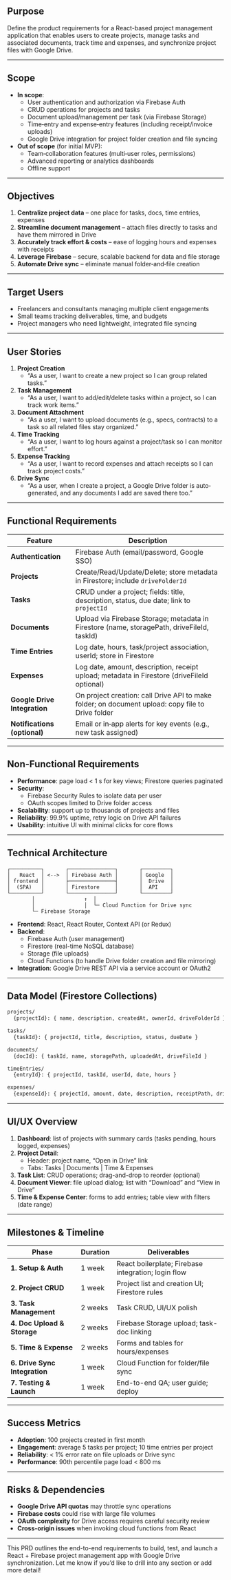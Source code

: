 ## Purpose

Define the product requirements for a React-based project management application that enables users to create projects, manage tasks and associated documents, track time and expenses, and synchronize project files with Google Drive.

---

## Scope

- **In scope**:
    - User authentication and authorization via Firebase Auth
    - CRUD operations for projects and tasks
    - Document upload/management per task (via Firebase Storage)
    - Time‐entry and expense‐entry features (including receipt/invoice uploads)
    - Google Drive integration for project folder creation and file syncing
- **Out of scope** (for initial MVP):
    - Team‐collaboration features (multi‐user roles, permissions)
    - Advanced reporting or analytics dashboards
    - Offline support

---

## Objectives

1. **Centralize project data** – one place for tasks, docs, time entries, expenses
2. **Streamline document management** – attach files directly to tasks and have them mirrored in Drive
3. **Accurately track effort & costs** – ease of logging hours and expenses with receipts
4. **Leverage Firebase** – secure, scalable backend for data and file storage
5. **Automate Drive sync** – eliminate manual folder‐and‐file creation

---

## Target Users

- Freelancers and consultants managing multiple client engagements
- Small teams tracking deliverables, time, and budgets
- Project managers who need lightweight, integrated file syncing

---

## User Stories

1. **Project Creation**
    - “As a user, I want to create a new project so I can group related tasks.”
2. **Task Management**
    - “As a user, I want to add/edit/delete tasks within a project, so I can track work items.”
3. **Document Attachment**
    - “As a user, I want to upload documents (e.g., specs, contracts) to a task so all related files stay organized.”
4. **Time Tracking**
    - “As a user, I want to log hours against a project/task so I can monitor effort.”
5. **Expense Tracking**
    - “As a user, I want to record expenses and attach receipts so I can track project costs.”
6. **Drive Sync**
    - “As a user, when I create a project, a Google Drive folder is auto‐generated, and any documents I add are saved there too.”

---

## Functional Requirements

| Feature | Description |
| --- | --- |
| **Authentication** | Firebase Auth (email/password, Google SSO) |
| **Projects** | Create/Read/Update/Delete; store metadata in Firestore; include `driveFolderId` |
| **Tasks** | CRUD under a project; fields: title, description, status, due date; link to `projectId` |
| **Documents** | Upload via Firebase Storage; metadata in Firestore (name, storagePath, driveFileId, taskId) |
| **Time Entries** | Log date, hours, task/project association, userId; store in Firestore |
| **Expenses** | Log date, amount, description, receipt upload; metadata in Firestore (driveFileId optional) |
| **Google Drive Integration** | On project creation: call Drive API to make folder; on document upload: copy file to Drive folder |
| **Notifications (optional)** | Email or in‐app alerts for key events (e.g., new task assigned) |

---

## Non-Functional Requirements

- **Performance**: page load < 1 s for key views; Firestore queries paginated
- **Security**:
    - Firebase Security Rules to isolate data per user
    - OAuth scopes limited to Drive folder access
- **Scalability**: support up to thousands of projects and files
- **Reliability**: 99.9% uptime, retry logic on Drive API failures
- **Usability**: intuitive UI with minimal clicks for core flows

---

## Technical Architecture

```
┌──────────┐       ┌───────────────┐       ┌─────────┐
│   React  │ <-->  │ Firebase Auth │       │ Google  │
│ frontend │       ├───────────────┤       │  Drive  │
│  (SPA)   │       │ Firestore     │       │  API    │
└──────────┘       └───────────────┘       └─────────┘
        │                ↑  │
        │                │  └─ Cloud Function for Drive sync
        └─ Firebase Storage

```

- **Frontend**: React, React Router, Context API (or Redux)
- **Backend**:
    - Firebase Auth (user management)
    - Firestore (real-time NoSQL database)
    - Storage (file uploads)
    - Cloud Functions (to handle Drive folder creation and file mirroring)
- **Integration**: Google Drive REST API via a service account or OAuth2

---

## Data Model (Firestore Collections)

```markdown
projects/
  {projectId}: { name, description, createdAt, ownerId, driveFolderId }

tasks/
  {taskId}: { projectId, title, description, status, dueDate }

documents/
  {docId}: { taskId, name, storagePath, uploadedAt, driveFileId }

timeEntries/
  {entryId}: { projectId, taskId, userId, date, hours }

expenses/
  {expenseId}: { projectId, amount, date, description, receiptPath, driveFileId }

```

---

## UI/UX Overview

1. **Dashboard**: list of projects with summary cards (tasks pending, hours logged, expenses)
2. **Project Detail**:
    - Header: project name, “Open in Drive” link
    - Tabs: Tasks | Documents | Time & Expenses
3. **Task List**: CRUD operations; drag-and-drop to reorder (optional)
4. **Document Viewer**: file upload dialog; list with “Download” and “View in Drive”
5. **Time & Expense Center**: forms to add entries; table view with filters (date range)

---

## Milestones & Timeline

| Phase | Duration | Deliverables |
| --- | --- | --- |
| **1. Setup & Auth** | 1 week | React boilerplate; Firebase integration; login flow |
| **2. Project CRUD** | 1 week | Project list and creation UI; Firestore rules |
| **3. Task Management** | 2 weeks | Task CRUD, UI/UX polish |
| **4. Doc Upload & Storage** | 2 weeks | Firebase Storage upload; task-doc linking |
| **5. Time & Expense** | 2 weeks | Forms and tables for hours/expenses |
| **6. Drive Sync Integration** | 1 week | Cloud Function for folder/file sync |
| **7. Testing & Launch** | 1 week | End-to-end QA; user guide; deploy |

---

## Success Metrics

- **Adoption**: 100 projects created in first month
- **Engagement**: average 5 tasks per project; 10 time entries per project
- **Reliability**: < 1% error rate on file uploads or Drive sync
- **Performance**: 90th percentile page load < 800 ms

---

## Risks & Dependencies

- **Google Drive API quotas** may throttle sync operations
- **Firebase costs** could rise with large file volumes
- **OAuth complexity** for Drive access requires careful security review
- **Cross-origin issues** when invoking cloud functions from React

---

This PRD outlines the end-to-end requirements to build, test, and launch a React + Firebase project management app with Google Drive synchronization. Let me know if you’d like to drill into any section or add more detail!